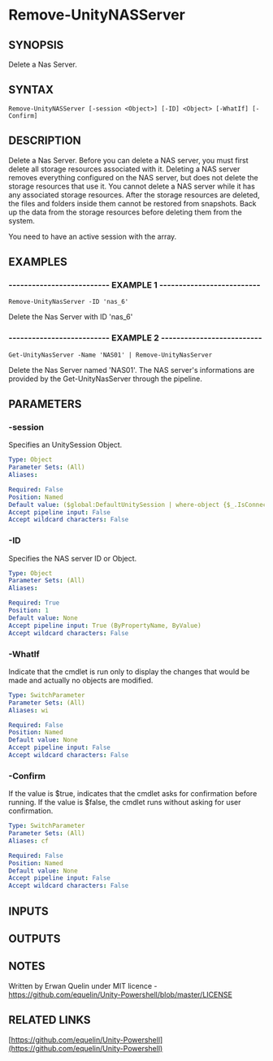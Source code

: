 # Remove-UnityNASServer

## SYNOPSIS
Delete a Nas Server.

## SYNTAX

```
Remove-UnityNASServer [-session <Object>] [-ID] <Object> [-WhatIf] [-Confirm]
```

## DESCRIPTION
Delete a Nas Server.
Before you can delete a NAS server, you must first delete all storage resources associated with it.
Deleting a NAS server removes everything configured on the NAS server, but does not delete the storage resources that use it. 
You cannot delete a NAS server while it has any associated storage resources.
After the storage resources are deleted, the files and folders inside them cannot be restored from snapshots.
Back up the data from the storage resources before deleting them from the system.

You need to have an active session with the array.

## EXAMPLES

### -------------------------- EXAMPLE 1 --------------------------
```
Remove-UnityNasServer -ID 'nas_6'
```

Delete the Nas Server with ID 'nas_6'

### -------------------------- EXAMPLE 2 --------------------------
```
Get-UnityNasServer -Name 'NAS01' | Remove-UnityNasServer
```

Delete the Nas Server named 'NAS01'.
The NAS server's informations are provided by the Get-UnityNasServer through the pipeline.

## PARAMETERS

### -session
Specifies an UnitySession Object.

```yaml
Type: Object
Parameter Sets: (All)
Aliases: 

Required: False
Position: Named
Default value: ($global:DefaultUnitySession | where-object {$_.IsConnected -eq $true})
Accept pipeline input: False
Accept wildcard characters: False
```

### -ID
Specifies the NAS server ID or Object.

```yaml
Type: Object
Parameter Sets: (All)
Aliases: 

Required: True
Position: 1
Default value: None
Accept pipeline input: True (ByPropertyName, ByValue)
Accept wildcard characters: False
```

### -WhatIf
Indicate that the cmdlet is run only to display the changes that would be made and actually no objects are modified.

```yaml
Type: SwitchParameter
Parameter Sets: (All)
Aliases: wi

Required: False
Position: Named
Default value: None
Accept pipeline input: False
Accept wildcard characters: False
```

### -Confirm
If the value is $true, indicates that the cmdlet asks for confirmation before running.
If the value is $false, the cmdlet runs without asking for user confirmation.

```yaml
Type: SwitchParameter
Parameter Sets: (All)
Aliases: cf

Required: False
Position: Named
Default value: None
Accept pipeline input: False
Accept wildcard characters: False
```

## INPUTS

## OUTPUTS

## NOTES
Written by Erwan Quelin under MIT licence - https://github.com/equelin/Unity-Powershell/blob/master/LICENSE

## RELATED LINKS

[https://github.com/equelin/Unity-Powershell](https://github.com/equelin/Unity-Powershell)

